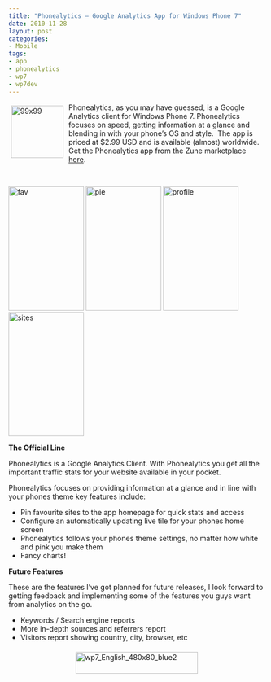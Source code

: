 ```yaml
---
title: "Phonealytics – Google Analytics App for Windows Phone 7"
date: 2010-11-28
layout: post
categories:
- Mobile
tags:
- app
- phonealytics
- wp7
- wp7dev
---
```


<a href="http://social.zune.net/redirect?type=phoneApp&amp;id=11416a38-28f6-df11-9264-00237de2db9e"></a><a href="http://social.zune.net/redirect?type=phoneApp&amp;id=11416a38-28f6-df11-9264-00237de2db9e" target="_blank"><img style="margin: 5px 10px 5px 5px; display: inline; border: 0px;" title="99x99" src="http://lukencode.com/wp-content/uploads/2010/11/99x991.png" border="0" alt="99x99" width="103" height="103" align="left" /></a>Phonealytics, as you may have guessed, is a Google Analytics client for Windows Phone 7. Phonealytics focuses on speed, getting information at a glance and blending in with your phone’s OS and style.  The app is priced at $2.99 USD and is available (almost) worldwide. Get the Phonealytics app from the Zune marketplace <a href="http://social.zune.net/redirect?type=phoneApp&amp;id=11416a38-28f6-df11-9264-00237de2db9e">here</a>.

&nbsp;

<a href="http://lukencode.com/wp-content/uploads/2010/11/fav.png"><img style="display: inline; border: 0px;" title="fav" src="http://lukencode.com/wp-content/uploads/2010/11/fav_thumb.png" border="0" alt="fav" width="148" height="244" /></a> <a href="http://lukencode.com/wp-content/uploads/2010/11/pie.png"><img style="display: inline; border: 0px;" title="pie" src="http://lukencode.com/wp-content/uploads/2010/11/pie_thumb.png" border="0" alt="pie" width="148" height="244" /></a> <a href="http://lukencode.com/wp-content/uploads/2010/11/profile.png"><img style="display: inline; border: 0px;" title="profile" src="http://lukencode.com/wp-content/uploads/2010/11/profile_thumb.png" border="0" alt="profile" width="148" height="244" /></a> <a href="http://lukencode.com/wp-content/uploads/2010/11/sites.png"><img style="display: inline; border: 0px;" title="sites" src="http://lukencode.com/wp-content/uploads/2010/11/sites_thumb.png" border="0" alt="sites" width="148" height="244" /></a>

<strong> </strong>

<strong>The Official Line</strong>

Phonealytics is a Google Analytics Client. With Phonealytics you get all the important traffic stats for your website available in your pocket.

Phonealytics focuses on providing information at a glance and in line with your phones theme key features include:

- Pin favourite sites to the app homepage for quick stats and access
- Configure an automatically updating live tile for your phones home screen
- Phonealytics follows your phones theme settings, no matter how white and pink you make them
- Fancy charts!

<strong>Future Features</strong>

These are the features I’ve got planned for future releases, I look forward to getting feedback and implementing some of the features you guys want from analytics on the go.
<ul>
	<li>Keywords / Search engine reports</li>
	<li>More in-depth sources and referrers report</li>
	<li>Visitors report showing country, city, browser, etc</li>
</ul>
<a href="http://social.zune.net/redirect?type=phoneApp&amp;id=11416a38-28f6-df11-9264-00237de2db9e" target="_blank"><img style="margin: 20px auto; display: block; float: none; border: 0px;" title="wp7_English_480x80_blue2" src="http://lukencode.com/wp-content/uploads/2010/11/wp7_English_480x80_blue2.png" border="0" alt="wp7_English_480x80_blue2" width="240" height="43" /></a>